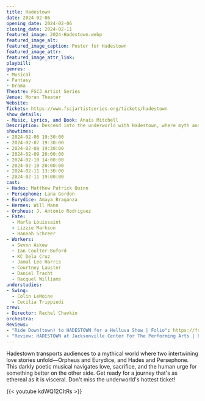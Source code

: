 ```yaml
---
title: Hadestown
date: 2024-02-06
opening_date: 2024-02-06
closing_date: 2024-02-11
featured_image: 2024-Hadestown.webp
featured_image_alt: 
featured_image_caption: Poster for Hadestown
featured_image_attr: 
featured_image_attr_link: 
playbill:
genres: 
- Musical
- Fantasy
- Drama
Theatre: FSCJ Artist Series
Venue: Moran Theater
Website: 
Tickets: https://www.fscjartistseries.org/tickets/hadestown
show_details: 
- Music, Lyrics, and Book: Anaïs Mitchell
Description: Descend into the underworld with Hadestown, where myth and music meld in a Tony-winning spectacle.
showtimes:
- 2024-02-06 19:30:00
- 2024-02-07 19:30:00
- 2024-02-08 19:30:00
- 2024-02-09 20:00:00
- 2024-02-10 14:00:00
- 2024-02-10 20:00:00
- 2024-02-11 13:30:00
- 2024-02-11 19:00:00
cast:
- Hades: Matthew Patrick Quinn
- Persephone: Lana Gordon
- Eurydice: Amaya Braganza
- Hermes: Will Mann
- Orpheus: J. Antonio Rodriguez
- Fate: 
  - Marla Louissaint
  - Lizzie Markson
  - Hannah Schreer
- Workers:
  - Sevon Askew
  - Ian Coulter-Buford
  - KC Dela Cruz
  - Jamal Lee Harris
  - Courtney Lauster
  - Daniel Tracht
  - Racquel Williams
understudies:
- Swing: 
  - Colin LeMoine
  - Cecilia Trippiedi
crew:
- Director: Rachel Chavkin
orchestra:
Reviews: 
- "Ride Down(town) to HADESTOWN for a Helluva Show | Folio": https://folioweekly.com/2024/02/07/ride-downtown-to-hadestown-for-a-helluva-show/
- "Review: HADESTOWN at Jacksonville Center For The Performing Arts | BroadwayWorld": https://www.broadwayworld.com/jacksonville/article/Review-HADESTOWN-at-Jacksonville-Center-For-The-Performing-Arts-20240207
---
```

Hadestown transports audiences to a mythical world where two intertwining love stories unfold—Orpheus and Eurydice, and Hades and Persephone. This darkly poetic musical navigates love, sacrifice, and the human urge for something better on the other side. Get ready for a journey that's as ethereal as it is visceral. Don't miss the underworld's hottest ticket!

{{< youtube kdWQ12CItRs >}}